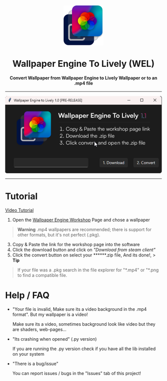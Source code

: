 <p align="center">
  <img src="https://raw.githubusercontent.com/CroissantDuNord/we-to-lively/main/media/loog%20WEL.png?token=GHSAT0AAAAAAB6YTS6J5PF54NQ5HFQO46ZKZAU743A" width="128px" height="128px" alt="Logo">
</p>
<h1 align="center">Wallpaper Engine To Lively (WEL)</h1>
<h4 align="center">Convert Wallpaper from Wallpaper Engine to Lively Wallpaper or to an .mp4 file</h4>
</p>

---

<p align="center">
  <img src="https://raw.githubusercontent.com/CroissantDuNord/we-to-lively/main/media/window.png?token=GHSAT0AAAAAAB6YTS6IVS36OLI4LFLLOA7CZAVAK7A" alt="Logo">
  
---


  
# Tutorial
[Video Tutorial](https://www.youtube.com/watch?v=ynaYieqKuR4)
1. Open the [Wallpaper Engine Workshop](https://steamcommunity.com/app/431960/workshop/) Page and chose a wallpaper
> **Warning**
> .mp4 wallpapers are recommended; there is support for other formats, but it's not perfect (.pkg).
3. Copy & Paste the link for the workshop page into the software
4. Click the download button and click on *"Download from steam client"*
5. Click the convert button on select your ******.zip file, And its done!, > **Tip**
> If your file was a .pkg search in the file explorer for "\*.mp4" or "\*.png to find a compatible file.

# Help / FAQ
- "Your file is invalid, Make sure its a video background in the .mp4 format". But my wallpaper is a video!

    Make sure its a video, sometimes background look like video but they are shaders, web-pages...

  
- "Its crashing when opened" (.py version)

     If you are running the .py version check if you have all the lib installed on your system
  
- "There is a bug/issue"
     
    You can report issues / bugs in the "Issues" tab of this project!
